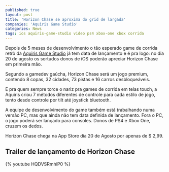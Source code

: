 ```yaml
---
published: true
layout: post
title: 'Horizon Chase se aproxima do grid de largada'
companies: 'Aquiris Game Studio'
categories: News
tags: ios aquiris-game-studio video ps4 xbox-one xbox corrida
---
```

Depois de 5 meses de desenvolvimento o tão esperado game de corrida retrô da [Aquiris Game Studio](http://www.aquiris.com.br/) já tem data de lançamento e é pra logo: no dia 20 de agosto os sortudos donos de iOS poderão apreciar Horizon Chase em primeira mão.

Segundo a gamedev gaúcha, Horizon Chase será um jogo premium, contendo 8 copas, 32 cidades, 73 pistas e 16 carros desbloqueáveis.

E pra quem sempre torce o nariz pra games de corrida em telas touch, a Aquiris criou 7 métodos diferentes de controle para cada estilo de jogo, tento desde controle por tilt até joystick bluetooth.

A equipe de desenvolvimento do game também está trabalhando numa versão PC, mas que ainda não tem data definida de lançamento. Fora o PC, o jogo poderá ser lançado para consoles. Donos de PS4 e Xbox One, cruzem os dedos.

Horizon Chase chega na App Store dia 20 de Agosto por apenas de $ 2,99. 

## Trailer de lançamento de Horizon Chase
{% youtube HQDVSRmhiP0 %}